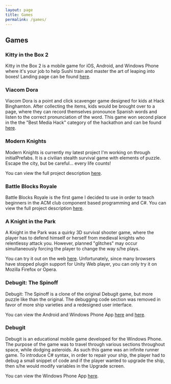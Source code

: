 ```yaml
---
layout: page
title: Games
permalink: /games/
---
```


## Games

### Kitty in the Box 2
Kitty in the Box 2 is a mobile game for iOS, Android, and Windows Phone where it's your job to help Sushi train and master the art of leaping into boxes!
Landing page can be found [here](http://kittyinthebox.com).

### Viacom Dora
Viacom Dora is a point and click scavenger game designed for kids at Hack Binghamton. After collecting the items, kids would be brought over to a page, where they can
record themselves pronounce Spanish words and listen to the correct pronunciation of the word. 
This game won second place in the the "Best Media Hack" category of the hackathon and can be found [here](https://github.com/psuong/viacom-dora).

### Modern Knights
Modern Knights is currently my latest project I'm working on through initialPrefabs. It is a civilian stealth survival game with elements of puzzle. Escape the city, but be careful...
every life counts!

You can view the full project description [here](/games/modern-knights/).

### Battle Blocks Royale 

Battle Blocks Royale is the first game I decided to use in order to teach beginners in the ACM club component based programming and C#. You can view the full project description [here](/games/battle-blocks-royale.html).

### A Knight in the Park

A Knight in the Park was a quirky 3D survival shooter game, where the player has to defend himself or herself from medieval knights who relentlessy attack you. However, planned "glitches" may occur simultaneously forcing the player to change the way s/he plays.

You can try it out on the web [here](http://www.kongregate.com/games/UGFStudio/a-knight-in-the-park). Unfortunately, since many browsers have stopped plugin support for Unity Web player, you can only try it on Mozilla Firefox or Opera.

### Debugit: The Spinoff

Debugit: The Spinoff is a clone of the original Debugit game, but more puzzle like than the original. The debugging code section was removed in favor of more ship varieties and a redesigned user interface.

You can view the Android and Windows Phone App [here](https://play.google.com/store/apps/details?id=com.UGFStudio.DebugitTheSpinoff&hl=en) and [here](https://www.microsoft.com/en-us/store/apps/debugit-the-spinoff/9wzdncrdsh70).

### Debugit

Debugit is an educational mobile game developed for the Windows Phone. The purpose of the game was to travel through various sections throughout space, while dodging asteroids. As such this game was an infinite runner game. To introduce C# syntax, in order to repair your ship, the player had to debug a small snippet of code and if the player wanted to upgrade the ship, then s/he would modify variables in the Upgrade screen.

You can view the Windows Phone App [here](https://www.microsoft.com/en-us/store/games/debugit/9wzdncrdsh71).
